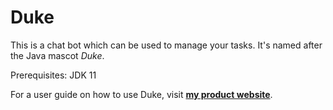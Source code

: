 # Duke

This is a chat bot which can be used to manage your tasks. It's named
 after the Java mascot _Duke_. 

Prerequisites: JDK 11

For a user guide on how to use Duke, visit **[my product website](https://sebastiantoh.github.io/ip/)**.
